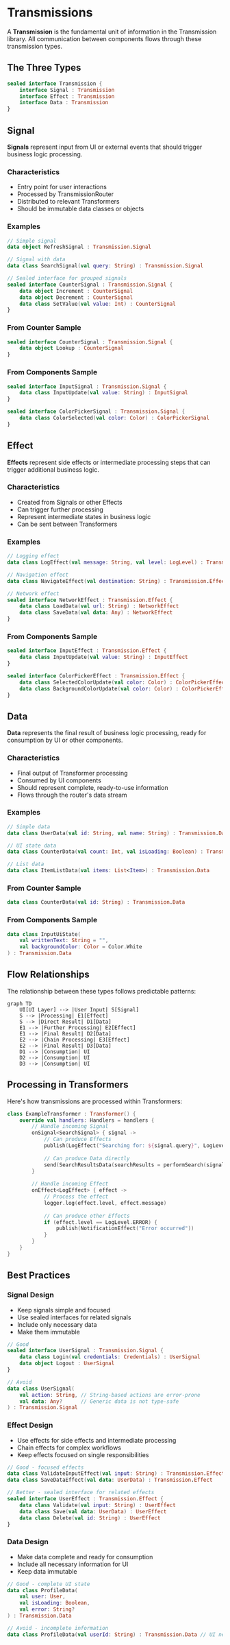 # Transmissions

A **Transmission** is the fundamental unit of information in the Transmission library. All communication between components flows through these transmission types.

## The Three Types

```kotlin
sealed interface Transmission {
    interface Signal : Transmission
    interface Effect : Transmission  
    interface Data : Transmission
}
```

## Signal

**Signals** represent input from UI or external events that should trigger business logic processing.

### Characteristics
- Entry point for user interactions
- Processed by TransmissionRouter
- Distributed to relevant Transformers
- Should be immutable data classes or objects

### Examples

```kotlin
// Simple signal
data object RefreshSignal : Transmission.Signal

// Signal with data
data class SearchSignal(val query: String) : Transmission.Signal

// Sealed interface for grouped signals
sealed interface CounterSignal : Transmission.Signal {
    data object Increment : CounterSignal
    data object Decrement : CounterSignal
    data class SetValue(val value: Int) : CounterSignal
}
```

### From Counter Sample

```kotlin
sealed interface CounterSignal : Transmission.Signal {
    data object Lookup : CounterSignal
}
```

### From Components Sample

```kotlin
sealed interface InputSignal : Transmission.Signal {
    data class InputUpdate(val value: String) : InputSignal
}

sealed interface ColorPickerSignal : Transmission.Signal {
    data class ColorSelected(val color: Color) : ColorPickerSignal
}
```

## Effect

**Effects** represent side effects or intermediate processing steps that can trigger additional business logic.

### Characteristics
- Created from Signals or other Effects
- Can trigger further processing
- Represent intermediate states in business logic
- Can be sent between Transformers

### Examples

```kotlin
// Logging effect
data class LogEffect(val message: String, val level: LogLevel) : Transmission.Effect

// Navigation effect  
data class NavigateEffect(val destination: String) : Transmission.Effect

// Network effect
sealed interface NetworkEffect : Transmission.Effect {
    data class LoadData(val url: String) : NetworkEffect
    data class SaveData(val data: Any) : NetworkEffect
}
```

### From Components Sample

```kotlin
sealed interface InputEffect : Transmission.Effect {
    data class InputUpdate(val value: String) : InputEffect
}

sealed interface ColorPickerEffect : Transmission.Effect {
    data class SelectedColorUpdate(val color: Color) : ColorPickerEffect
    data class BackgroundColorUpdate(val color: Color) : ColorPickerEffect
}
```

## Data

**Data** represents the final result of business logic processing, ready for consumption by UI or other components.

### Characteristics
- Final output of Transformer processing
- Consumed by UI components
- Should represent complete, ready-to-use information
- Flows through the router's data stream

### Examples

```kotlin
// Simple data
data class UserData(val id: String, val name: String) : Transmission.Data

// UI state data
data class CounterData(val count: Int, val isLoading: Boolean) : Transmission.Data

// List data
data class ItemListData(val items: List<Item>) : Transmission.Data
```

### From Counter Sample

```kotlin
data class CounterData(val id: String) : Transmission.Data
```

### From Components Sample

```kotlin
data class InputUiState(
    val writtenText: String = "",
    val backgroundColor: Color = Color.White
) : Transmission.Data
```

## Flow Relationships

The relationship between these types follows predictable patterns:

```mermaid
graph TD
    UI[UI Layer] --> |User Input| S[Signal]
    S --> |Processing| E1[Effect]
    S --> |Direct Result| D1[Data]
    E1 --> |Further Processing| E2[Effect]
    E1 --> |Final Result| D2[Data]
    E2 --> |Chain Processing| E3[Effect]
    E2 --> |Final Result| D3[Data]
    D1 --> |Consumption| UI
    D2 --> |Consumption| UI
    D3 --> |Consumption| UI
```

## Processing in Transformers

Here's how transmissions are processed within Transformers:

```kotlin
class ExampleTransformer : Transformer() {
    override val handlers: Handlers = handlers {
        // Handle incoming Signal
        onSignal<SearchSignal> { signal ->
            // Can produce Effects
            publish(LogEffect("Searching for: ${signal.query}", LogLevel.INFO))
            
            // Can produce Data directly
            send(SearchResultsData(searchResults = performSearch(signal.query)))
        }
        
        // Handle incoming Effect  
        onEffect<LogEffect> { effect ->
            // Process the effect
            logger.log(effect.level, effect.message)
            
            // Can produce other Effects
            if (effect.level == LogLevel.ERROR) {
                publish(NotificationEffect("Error occurred"))
            }
        }
    }
}
```

## Best Practices

### Signal Design
- Keep signals simple and focused
- Use sealed interfaces for related signals
- Include only necessary data
- Make them immutable

```kotlin
// Good
sealed interface UserSignal : Transmission.Signal {
    data class Login(val credentials: Credentials) : UserSignal
    data object Logout : UserSignal
}

// Avoid
data class UserSignal(
    val action: String, // String-based actions are error-prone
    val data: Any?      // Generic data is not type-safe
) : Transmission.Signal
```

### Effect Design
- Use effects for side effects and intermediate processing
- Chain effects for complex workflows
- Keep effects focused on single responsibilities

```kotlin
// Good - focused effects
data class ValidateInputEffect(val input: String) : Transmission.Effect
data class SaveDataEffect(val data: UserData) : Transmission.Effect

// Better - sealed interface for related effects
sealed interface UserEffect : Transmission.Effect {
    data class Validate(val input: String) : UserEffect
    data class Save(val data: UserData) : UserEffect
    data class Delete(val id: String) : UserEffect
}
```

### Data Design
- Make data complete and ready for consumption
- Include all necessary information for UI
- Keep data immutable

```kotlin
// Good - complete UI state
data class ProfileData(
    val user: User,
    val isLoading: Boolean,
    val error: String?
) : Transmission.Data

// Avoid - incomplete information
data class ProfileData(val userId: String) : Transmission.Data // UI needs more info
```